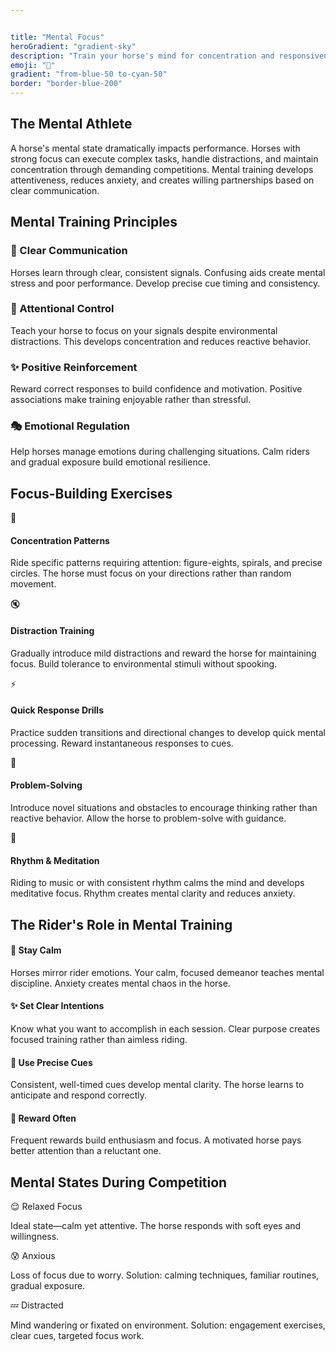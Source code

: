 ```yaml
---


title: "Mental Focus"
heroGradient: "gradient-sky"
description: "Train your horse's mind for concentration and responsiveness in any riding situation."
emoji: "🧠"
gradient: "from-blue-50 to-cyan-50"
border: "border-blue-200"
---
```




<div class="mb-12">
<h2 class="font-playfair text-3xl font-bold mb-6 text-gray-900">The Mental Athlete</h2>
<p class="text-gray-700 text-lg leading-relaxed mb-4">
A horse's mental state dramatically impacts performance. Horses with strong focus can execute complex tasks, handle distractions, and maintain concentration through demanding competitions. Mental training develops attentiveness, reduces anxiety, and creates willing partnerships based on clear communication.
</p>
<div class="mb-12">
<h2 class="font-playfair text-3xl font-bold mb-6 text-gray-900">Mental Training Principles</h2>
<div class="space-y-6">
<div class="bg-blue-50 rounded-lg p-6 border-l-4 border-blue-500">
<h3 class="text-xl font-bold text-gray-900 mb-3">🎯 Clear Communication</h3>
<p class="text-gray-700">Horses learn through clear, consistent signals. Confusing aids create mental stress and poor performance. Develop precise cue timing and consistency.</p>
<div class="bg-blue-50 rounded-lg p-6 border-l-4 border-blue-500">
<h3 class="text-xl font-bold text-gray-900 mb-3">💭 Attentional Control</h3>
<p class="text-gray-700">Teach your horse to focus on your signals despite environmental distractions. This develops concentration and reduces reactive behavior.</p>
<div class="bg-blue-50 rounded-lg p-6 border-l-4 border-blue-500">
<h3 class="text-xl font-bold text-gray-900 mb-3">✨ Positive Reinforcement</h3>
<p class="text-gray-700">Reward correct responses to build confidence and motivation. Positive associations make training enjoyable rather than stressful.</p>
<div class="bg-blue-50 rounded-lg p-6 border-l-4 border-blue-500">
<h3 class="text-xl font-bold text-gray-900 mb-3">🎭 Emotional Regulation</h3>
<p class="text-gray-700">Help horses manage emotions during challenging situations. Calm riders and gradual exposure build emotional resilience.</p>
<div class="mb-12">
<h2 class="font-playfair text-3xl font-bold mb-6 text-gray-900">Focus-Building Exercises</h2>
<div class="bg-indigo-50 rounded-lg p-8 border border-indigo-200">
<div class="space-y-6">
<div class="flex gap-4">
<span class="text-2xl">🎯</span>
<div>
<h4 class="font-semibold text-gray-900 mb-2">Concentration Patterns</h4>
<p class="text-gray-700">Ride specific patterns requiring attention: figure-eights, spirals, and precise circles. The horse must focus on your directions rather than random movement.</p>
<div class="flex gap-4">
<span class="text-2xl">🔇</span>
<div>
<h4 class="font-semibold text-gray-900 mb-2">Distraction Training</h4>
<p class="text-gray-700">Gradually introduce mild distractions and reward the horse for maintaining focus. Build tolerance to environmental stimuli without spooking.</p>
<div class="flex gap-4">
<span class="text-2xl">⚡</span>
<div>
<h4 class="font-semibold text-gray-900 mb-2">Quick Response Drills</h4>
<p class="text-gray-700">Practice sudden transitions and directional changes to develop quick mental processing. Reward instantaneous responses to cues.</p>
<div class="flex gap-4">
<span class="text-2xl">🧩</span>
<div>
<h4 class="font-semibold text-gray-900 mb-2">Problem-Solving</h4>
<p class="text-gray-700">Introduce novel situations and obstacles to encourage thinking rather than reactive behavior. Allow the horse to problem-solve with guidance.</p>
<div class="flex gap-4">
<span class="text-2xl">🎵</span>
<div>
<h4 class="font-semibold text-gray-900 mb-2">Rhythm & Meditation</h4>
<p class="text-gray-700">Riding to music or with consistent rhythm calms the mind and develops meditative focus. Rhythm creates mental clarity and reduces anxiety.</p>
<div class="mb-12">
<h2 class="font-playfair text-3xl font-bold mb-6 text-gray-900">The Rider's Role in Mental Training</h2>
<div class="grid md:grid-cols-2 gap-6">
<div class="bg-purple-50 rounded-lg p-6 border border-purple-200">
<h4 class="font-semibold text-gray-900 mb-3">🧘 Stay Calm</h4>
<p class="text-gray-700">Horses mirror rider emotions. Your calm, focused demeanor teaches mental discipline. Anxiety creates mental chaos in the horse.</p>
<div class="bg-purple-50 rounded-lg p-6 border border-purple-200">
<h4 class="font-semibold text-gray-900 mb-3">✨ Set Clear Intentions</h4>
<p class="text-gray-700">Know what you want to accomplish in each session. Clear purpose creates focused training rather than aimless riding.</p>
<div class="bg-purple-50 rounded-lg p-6 border border-purple-200">
<h4 class="font-semibold text-gray-900 mb-3">🎯 Use Precise Cues</h4>
<p class="text-gray-700">Consistent, well-timed cues develop mental clarity. The horse learns to anticipate and respond correctly.</p>
<div class="bg-purple-50 rounded-lg p-6 border border-purple-200">
<h4 class="font-semibold text-gray-900 mb-3">🌟 Reward Often</h4>
<p class="text-gray-700">Frequent rewards build enthusiasm and focus. A motivated horse pays better attention than a reluctant one.</p>
<div class="mb-12">
<h2 class="font-playfair text-3xl font-bold mb-6 text-gray-900">Mental States During Competition</h2>
<div class="space-y-4">
<div class="bg-yellow-50 rounded-lg p-4 border-l-4 border-yellow-500">
<p class="font-semibold text-gray-900">😌 Relaxed Focus</p>
<p class="text-gray-700 text-sm">Ideal state—calm yet attentive. The horse responds with soft eyes and willingness.</p>
<div class="bg-yellow-50 rounded-lg p-4 border-l-4 border-yellow-500">
<p class="font-semibold text-gray-900">😰 Anxious</p>
<p class="text-gray-700 text-sm">Loss of focus due to worry. Solution: calming techniques, familiar routines, gradual exposure.</p>
<div class="bg-yellow-50 rounded-lg p-4 border-l-4 border-yellow-500">
<p class="font-semibold text-gray-900">💤 Distracted</p>
<p class="text-gray-700 text-sm">Mind wandering or fixated on environment. Solution: engagement exercises, clear cues, targeted focus work.</p>
</section>
